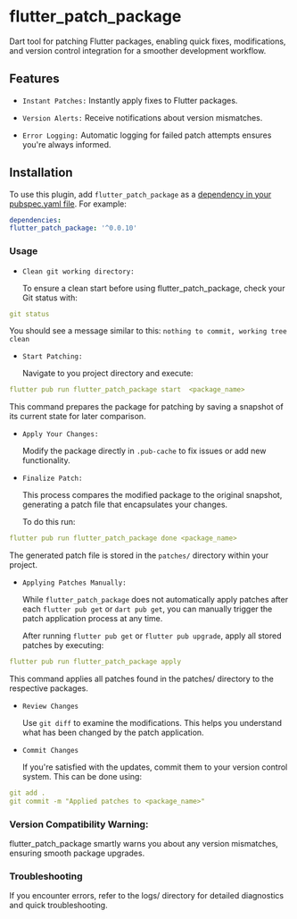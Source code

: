 # flutter_patch_package

Dart tool for patching Flutter packages, enabling quick fixes, modifications, and version control integration for a smoother development workflow.

##  Features
* `Instant Patches:` Instantly apply fixes to Flutter packages.

* `Version Alerts:` Receive notifications about version mismatches.

* `Error Logging:` Automatic logging for failed patch attempts ensures you're always informed.


## Installation
  To use this plugin, add `flutter_patch_package` as a [dependency in your pubspec.yaml file](https://flutter.io/platform-plugins/). For example:

```yaml
dependencies:
flutter_patch_package: '^0.0.10'
```


### Usage


* `Clean git working directory:`

    To ensure a clean start before using flutter_patch_package, check your Git status with:

```yaml
git status
```

You should see a message similar to this: `nothing to commit, working tree clean`



* `Start Patching:`

    Navigate to you project directory and execute:

```yaml
flutter pub run flutter_patch_package start  <package_name>
```

This command prepares the package for patching by saving a snapshot of its current state for later comparison.


* `Apply Your Changes:`

    Modify the package directly in `.pub-cache` to fix issues or add new functionality.


* `Finalize Patch:`

    This process compares the modified package to the original snapshot, generating a patch file that encapsulates your changes.

    To do this run:

```yaml
flutter pub run flutter_patch_package done <package_name>
```

The generated patch file is stored in the `patches/` directory within your project. 


* `Applying Patches Manually:`

    While `flutter_patch_package` does not automatically apply patches after each `flutter pub get` or `dart pub get`, you can manually trigger the patch application process at any time. 

   After running `flutter pub get` or `flutter pub upgrade`, apply all stored patches by executing:

```yaml
flutter pub run flutter_patch_package apply
```

This command applies all patches found in the patches/ directory to the respective packages.




* `Review Changes`

    Use `git diff` to examine the modifications. This helps you understand what has been changed by the patch application.


* `Commit Changes`

    If you're satisfied with the updates, commit them to your version control system. This can be done using:


```yaml
git add .
git commit -m "Applied patches to <package_name>"

```


### Version Compatibility Warning:
  flutter_patch_package smartly warns you about any version mismatches, ensuring smooth package upgrades.


### Troubleshooting
  If you encounter errors, refer to the logs/ directory for detailed diagnostics and quick troubleshooting.